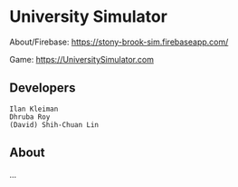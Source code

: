 # University Simulator

About/Firebase: <https://stony-brook-sim.firebaseapp.com/>

Game: <https://UniversitySimulator.com>

## Developers

``` text
Ilan Kleiman
Dhruba Roy
(David) Shih-Chuan Lin
```

## About

...